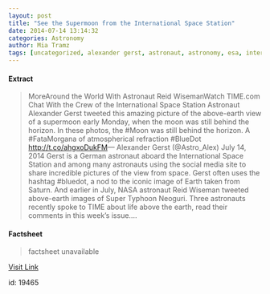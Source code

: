 ```yaml
---
layout: post
title: "See the Supermoon from the International Space Station"
date: 2014-07-14 13:14:32
categories: Astronomy
author: Mia Tramz
tags: [uncategorized, alexander gerst, astronaut, astronomy, esa, international space station, nasa, science, space, supermoon]
---
```



#### Extract
>MoreAround the World With Astronaut Reid WisemanWatch TIME.com Chat With the Crew of the International Space Station Astronaut Alexander Gerst tweeted this amazing picture of the above-earth view of a supermoon early Monday, when the moon was still behind the horizon. In these photos, the #Moon was still behind the horizon. A #FataMorgana of atmospherical refraction #BlueDot http://t.co/ahgxoDukFM&mdash; Alexander Gerst (@Astro_Alex) July 14, 2014 Gerst is a German astronaut aboard the International Space Station and among many astronauts using the social media site to share incredible pictures of the view from space. Gerst often uses the hashtag #bluedot, a nod to the iconic image of Earth taken from Saturn. And earlier in July, NASA astronaut Reid Wiseman tweeted above-earth images of Super Typhoon Neoguri. Three astronauts recently spoke to TIME about life above the earth, read their comments in this week&#8217;s issue....

#### Factsheet
>factsheet unavailable

[Visit Link](http://time.com/2981417/supermoon-photo-international-space-station/)

id:   19465
